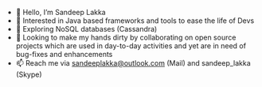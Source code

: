 - 👋 Hello, I’m Sandeep Lakka
- 👀 Interested in Java based frameworks and tools to ease the life of Devs
- 🎡 Exploring NoSQL databases (Cassandra)
- 💞️ Looking to make my hands dirty by collaborating on open source projects which are used in day-to-day activities and yet are in need of bug-fixes and enhancements
- 📫 Reach me via sandeeplakka@outlook.com (Mail) and sandeep_lakka (Skype)

<!---
SandeepLakka/SandeepLakka is a ✨ special ✨ repository because its `README.md` (this file) appears on your GitHub profile.
You can click the Preview link to take a look at your changes.
--->
